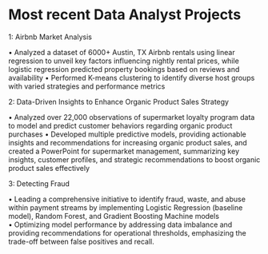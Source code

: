 # Most recent Data Analyst Projects
1: Airbnb Market Analysis
  
  •	Analyzed a dataset of 6000+ Austin, TX Airbnb rentals using linear regression to unveil key factors influencing nightly rental prices, while logistic regression predicted property bookings based on reviews and availability
  • Performed K-means clustering to identify diverse host groups with varied strategies and performance metrics

2: Data-Driven Insights to Enhance Organic Product Sales Strategy
  
  •	Analyzed over 22,000 observations of supermarket loyalty program data to model and predict customer behaviors regarding organic product purchases
  •	Developed multiple predictive models, providing actionable insights and recommendations for increasing organic product sales, and created a PowerPoint for supermarket management, summarizing key insights, customer profiles, and strategic recommendations to boost organic product sales effectively

3: Detecting Fraud
  
  • Leading a comprehensive initiative to identify fraud, waste, and abuse within payment streams by implementing Logistic Regression (baseline model), Random Forest, and Gradient Boosting Machine models    
  • Optimizing model performance by addressing data imbalance and providing recommendations for operational thresholds, emphasizing the trade-off between false positives and recall.
